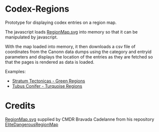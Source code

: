 # Codex-Regions
Prototype for displaying codex entries on a region map.

The javascript loads [RegionMap.svg](https://github.com/klightspeed/EliteDangerousRegionMap)  into memory so that it can be manipulated by javascript. 

With the map loaded into memory, it then downloads a csv file of coordinates from the Canonn data dumps using the category and entryid parameters and displays the location of the entries as they are fetched so that the pages is rendered as data is loaded.

Examples:

* [Stratum Tectonicas - Green Regions](https://canonn-science.github.io/Codex-Regions/?entryid=2420703&hud_category=Biology)
* [Tubus Conifer - Turquoise Regions](https://canonn-science.github.io/Codex-Regions/?entryid=2430108&hud_category=Biology)
 

# Credits

[RegionMap.svg](https://github.com/klightspeed/EliteDangerousRegionMap) supplied by CMDR Bravada Cadelanne from his repository [EliteDangerousRegionMap](https://github.com/klightspeed/EliteDangerousRegionMap)

